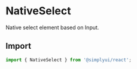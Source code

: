 # NativeSelect

Native select element based on Input.

## Import

```jsx
import { NativeSelect } from '@simplyui/react';
```
